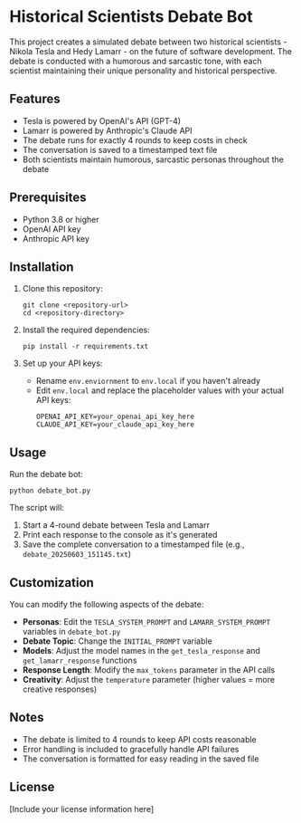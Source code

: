 # Historical Scientists Debate Bot

This project creates a simulated debate between two historical scientists - Nikola Tesla and Hedy Lamarr - on the future of software development. The debate is conducted with a humorous and sarcastic tone, with each scientist maintaining their unique personality and historical perspective.

## Features

- Tesla is powered by OpenAI's API (GPT-4)
- Lamarr is powered by Anthropic's Claude API
- The debate runs for exactly 4 rounds to keep costs in check
- The conversation is saved to a timestamped text file
- Both scientists maintain humorous, sarcastic personas throughout the debate

## Prerequisites

- Python 3.8 or higher
- OpenAI API key
- Anthropic API key

## Installation

1. Clone this repository:
   ```
   git clone <repository-url>
   cd <repository-directory>
   ```

2. Install the required dependencies:
   ```
   pip install -r requirements.txt
   ```

3. Set up your API keys:
   - Rename `env.enviornment` to `env.local` if you haven't already
   - Edit `env.local` and replace the placeholder values with your actual API keys:
     ```
     OPENAI_API_KEY=your_openai_api_key_here
     CLAUDE_API_KEY=your_claude_api_key_here
     ```

## Usage

Run the debate bot:

```
python debate_bot.py
```

The script will:
1. Start a 4-round debate between Tesla and Lamarr
2. Print each response to the console as it's generated
3. Save the complete conversation to a timestamped file (e.g., `debate_20250603_151145.txt`)

## Customization

You can modify the following aspects of the debate:

- **Personas**: Edit the `TESLA_SYSTEM_PROMPT` and `LAMARR_SYSTEM_PROMPT` variables in `debate_bot.py`
- **Debate Topic**: Change the `INITIAL_PROMPT` variable
- **Models**: Adjust the model names in the `get_tesla_response` and `get_lamarr_response` functions
- **Response Length**: Modify the `max_tokens` parameter in the API calls
- **Creativity**: Adjust the `temperature` parameter (higher values = more creative responses)

## Notes

- The debate is limited to 4 rounds to keep API costs reasonable
- Error handling is included to gracefully handle API failures
- The conversation is formatted for easy reading in the saved file

## License

[Include your license information here]
